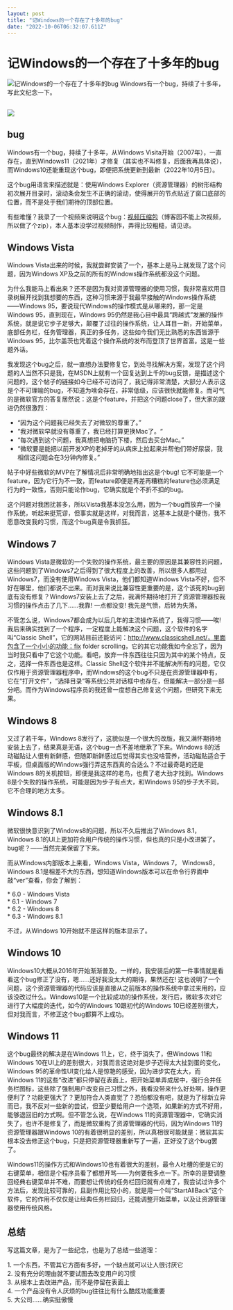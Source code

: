 ```yaml
---
layout: post
title: "记Windows的一个存在了十多年的bug"
date: "2022-10-06T06:32:07.611Z"
---
```

记Windows的一个存在了十多年的bug
=====================

![记Windows的一个存在了十多年的bug](https://img2022.cnblogs.com/blog/379997/202210/379997-20221005225417697-76625540.png) Windows有一个bug，持续了十多年，写此文纪念一下。

![](https://img2022.cnblogs.com/blog/379997/202210/379997-20221006081935365-499373753.png)
------------------------------------------------------------------------------------------

bug
---

Windows有一个bug，持续了十多年，从Windows Visita开始（2007年），一直存在，直到Windows11（2021年）才修复（其实也不叫修复，后面我再具体说），而Windows10还能重现这个bug，即便把系统更新到最新（2022年10月5日）。

这个bug用语言来描述就是：使用Windows Explorer（资源管理器）的树形结构初次展开目录时，滚动条会发生不正确的滚动，使得展开的节点贴近了窗口底部的位置，而不是处于我们期待的顶部位置。

有些难懂？我录了一个视频来说明这个bug：[视频压缩包](https://files.cnblogs.com/files/guogangj/Windows%E6%8C%81%E7%BB%AD%E4%BA%86%E5%8D%81%E5%87%A0%E5%B9%B4%E7%9A%84bug.zip?t=1664980282)（博客园不能上次视频，所以做了个zip），本人基本没学过视频制作，弄得比较粗糙，请见谅。

Windows Vista
-------------

Windows Vista出来的时候，我就尝鲜安装了一个，基本上是马上就发现了这个问题，因为Windows XP及之前的所有的Windows操作系统都没这个问题。

为什么我能马上看出来？还不是因为我对资源管理器的使用习惯，我非常喜欢用目录树展开找到我想要的东西，这种习惯来源于我最早接触的Windows操作系统——Windows 95，要说现代Windows的操作模式是从哪来的，那一定是Windows 95，直到现在，Windows 95仍然是我心目中最具“跨越式”发展的操作系统，就是说它步子足够大，颠覆了过往的操作系统，让人耳目一新，开始菜单，底部任务栏，任务管理器，真正的多任务，这些如今我们无比熟悉的东西皆源于Windows 95，比尔盖茨也凭着这个操作系统的发布而登顶了世界首富。这是一些题外话。

我发现这个bug之后，就一直想办法要修复它，到处寻找解决方案，发现了这个问题的人当然不只是我，在MSDN上就有一个回复达到上千的bug反馈，是描述这个问题的，这个帖子的链接如今已经不可访问了，我记得非常清楚，大部分人表示这是个不可理喻的bug，不知道为啥会存在，非常低级，应该很快就能修复。而可气的是微软官方的答复居然说：这是个feature，并把这个问题close了，但大家的跟进仍然很激烈：

*   “因为这个问题我已经失去了对微软的尊重了。”
*   “我对微软早就没有尊重了，我已经打算更换Mac了。“
*   “每次遇到这个问题，我真想把电脑扔下楼，然后去买台Mac。”
*   “微软要是能把以前开发XP的老掉牙的从病床上拉起来并帮他们带好尿袋，我相信这问题会在3分钟内修复。”

帖子中好些微软的MVP在了解情况后非常明确地指出这是个bug! 它不可能是一个feature，因为它行为不一致，而feature即便是再差再糟糕的feature也必须满足行为的一致性，否则只能论作bug，它确实就是个不折不扣的bug。

这个问题对我困扰甚多，所以Vista我基本没怎么用，因为一个bug而放弃一个操作系统，听起来挺荒谬，但事实就是这样，对我而言，这基本上就是个硬伤，我不愿意改变我的习惯，而这个bug真是令我抓狂。

Windows 7
---------

Windows Vista是微软的一个失败的操作系统，最主要的原因是其兼容性的问题，这些问题到了Windows7之后得到了很大程度上的改善，所以很多人都用过Windows7，而没有使用Windows Vista，他们都知道Windows Vista不好，但不好在哪里，他们都说不出来。而对我来说比兼容性更重要的是，这个该死的bug到底有没有修复？Windows7安装上去了之后，我满怀期待地打开了资源管理器按我习惯的操作点击了几下……我靠! 一点都没变! 我先是气愤，后转为失落。

不管怎么说，Windows7都会成为以后几年的主流操作系统了，我得习惯——唉! 我后来确实找到了一个程序，一定程度上能解决这个问题，这个软件的名字叫“Classic Shell”，它的网站目前还能访问：http://www.classicshell.net/，里面包含了一个小小的功能：fix folder scrolling，它的其它功能我如今全忘了，因为当时我只看中了它这个功能。看吧，放弃一件东西往往只因为其中的某个特点，反之，选择一件东西也是这样。Classic Shell这个软件并不能解决所有的问题，它仅仅作用于资源管理器程序中，而Windows的这个bug不只是在资源管理器中有，它在“打开文件”，“选择目录”等系统公共对话框中也存在，但能解决一部分是一部分吧。而作为Windows程序员的我还曾一度想自己修复这个问题，但研究下来无果。

Windows 8
---------

又过了若干年，Windows 8发行了，这貌似是一个很大的改版，我又满怀期待地安装上去了，结果真是无语，这个bug一点不差地继承了下来。Windows 8的活动磁贴让人很有新鲜感，但随即新鲜感过后觉得其实也没啥营养，活动磁贴适合于平板，但桌面版的Windows强行弄这东西真的合适么？不过最奇葩的还是Windows 8的关机按钮，即便是我这样的老鸟，也费了老大劲才找到。Windows 8是个失败的操作系统，可能是因为步子有点大，和Windows 95的步子大不同，它不合理的地方太多。

Windows 8.1
-----------

微软很快意识到了Windows8的问题，所以不久后推出了Windows 8.1，Windows 8.1的UI上更加符合用户传统的操作习惯，但也真的只是小改进罢了。bug呢？——当然完美保留了下来。

而从Windows内部版本上来看，Windows Vista，Windows 7， Windows8，Windows 8.1是相差不大的东西，想知道Windows版本可以在命令行界面中敲“ver”查看，你会了解到：

\* 6.0 - Windows Vista  
\* 6.1 - Windows 7  
\* 6.2 - Windows 8  
\* 6.3 - Windows 8.1

不过，从Windows 10开始就不是这样的版本显示了。

Windows 10
----------

Windows10大概从2016年开始渐渐普及，一样的，我安装后的第一件事情就是看看这个bug修正了没有，嗯……还好我没太大的期待，果然还在! 这也说明了一个问题，这个资源管理器的代码应该是直接从之前版本的操作系统中拿过来用的，应该没改过什么。Windows10是一个比较成功的操作系统，发行后，微软多次对它进行了大幅度的迭代，如今的Windows 10跟初代的Windows 10已经差别很大，但对我而言，不修正这个bug都算不上成功。

Windows 11
----------

这个bug最终的解决是在Windows 11上，它，终于消失了，但Windows 11和Windows 10在UI上的差别很大，对我而言这绝对是步子迈得太大扯到蛋的变化，Windows 95的革命性UI变化给人是惊艳的感受，因为进步实在太大，而Windows 11的这些“改进”都只停留在表面上，把开始菜单弄成居中，强行合并任务栏图标，这些除了强制用户改变自己习惯之外，我看没带来什么好处啊，操作更便利了？功能更强大了？更加符合人类直觉了？恐怕都没有吧，就是为了标新立异而已，我不反对一些新的尝试，但至少要给用户一个选项，如果新的方式不好用，能够退回旧的方式啊。但不管怎么说，在Windows 11的资源管理器中，它确实消失了，也许不是修复了，而是微软重构了资源管理器的代码，因为Windows 11的资源管理器跟Windows 10的有着很明显的差别，所以真相很可能就是：微软其实根本没去修正这个bug，只是把资源管理器重新写了一遍，正好没了这个bug罢了。

Windows11的操作方式和Windows10也有着很大的差别，最令人吐槽的便是它的右键菜单，相信是个程序员看了都想开骂——为何要我多点一下。所幸的是要调整回经典右键菜单并不难，而要想让传统的任务栏回归就有点难了，我尝试过许多个方法后，发现比较可靠的，且副作用比较小的，就是用一个叫“StartAllBack”这个软件，它的作用不仅仅是让经典任务栏回归，还能调整开始菜单，以及让资源管理器使用传统风格。

总结
--

写这篇文章，是为了一些纪念，也是为了总结一些道理：

1\. 一个东西，不管其它方面有多好，一个缺点就可以让人很讨厌它  
2\. 没有充分的理由就不要试图去改变用户的习惯  
3\. 从根本上去改进产品，而不是停留在表面上  
4\. 一个产品没有令人厌烦的bug往往比有什么酷炫功能重要  
5\. 大公司……确实挺傲慢